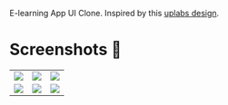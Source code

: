 E-learning App UI Clone. Inspired by this [uplabs design](https://www.uplabs.com/posts/job-finder-app-ui-kit-8fdd7eda-d2ab-4c62-9098-90b9fe5d7e1b).


# Screenshots 🥳
<table>
  <tr>
    <td>
      <img src="https://raw.githubusercontent.com/acromondx/Flutter-UI-Clones/main/jobfinder_ui/screenshots/image1.png" />
    </td>
    <td>
      <img src="https://raw.githubusercontent.com/acromondx/Flutter-UI-Clones/main/jobfinder_ui/screenshots/image2.png" />
    </td>    <td>
      <img src="https://raw.githubusercontent.com/acromondx/Flutter-UI-Clones/main/jobfinder_ui/screenshots/image3.png" />
    </td>
  </tr>
  <tr>
    <td>
      <img src="https://raw.githubusercontent.com/acromondx/Flutter-UI-Clones/main/jobfinder_ui/screenshots/image4.png" />
    </td>
    <td>
      <img src="https://raw.githubusercontent.com/acromondx/Flutter-UI-Clones/main/jobfinder_ui/screenshots/image5.png" />
    </td>    <td>
      <img src="https://raw.githubusercontent.com/acromondx/Flutter-UI-Clones/main/jobfinder_ui/screenshots/image6.png" />
    </td>
  </tr>
</table>
